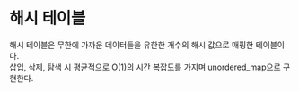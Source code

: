 # 해시 테이블
해시 테이블은 무한에 가까운 데이터들을 유한한 개수의 해시 값으로 매핑한 테이블이다.<br/>
삽입, 삭제, 탐색 시 평균적으로 O(1)의 시간 복잡도를 가지며 unordered_map으로 구현한다.<br/>
